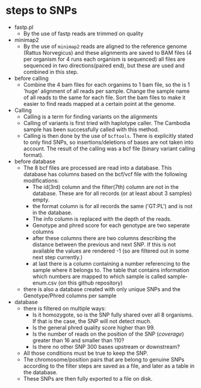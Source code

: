 # steps to SNPs
* fastp.pl
  - By the use of fastp reads are trimmed on quality
* minimap2
  - By the use of `minimap2` reads are aligned to the reference genome (Rattus Norvegicus) and these alignments are saved to BAM files (4 per organism for 4 runs each organism is sequenced) all files are sequenced in two directions(paired end), but these are used and combined in this step.
* before calling
  - Combine the 4 bam files for each organims to 1 bam file, so the is 1 'huge' alignment of all reads per sample. Change the sample name of all reads to the same for each file. Sort the bam files to make it easier to find reads mapped at a certain point at the genome.
* Calling
  - Calling is a term for finding variants on the alignments
  - Calling of variants is first tried with haplotype caller. The Cambodia sample has been successfully called with this method.
  - Calling is then done by the use of `bcftools`. There is explicitly stated to only find SNPs, so insertions/deletions of bases are not taken into account. The result of the calling was a bcf file (binary variant calling format).
* before database
  - The 8 bcf files are processed are read into a database. This database has columns  based on the bcf/vcf file with the following modifications:
    - The id(3rd) column and the filter(7th) column are not in the database. These are for all records (or at least about 3 samples) empty.
    - the format column is for all records the same ('GT:PL') and is not in the database.
    - The info column is replaced with the depth of the reads.
    - Genotype and phred score for each genotype are two seperate columns
    - after these columns there are two columns describing the distance between the previous and next SNP. If this is not available the values are rendered -1 (so are filtered out in some next step currently.)
    - at last there is a column containing a number referencing to the sample where it belongs to. The table that contains information which numbers are mapped to which sample is called sample-enum.csv (on this github repository)
  - there is also a database created with only unique SNPs and the Genotype/Phred columns per sample
* database
  - there is filtered on multiple ways:
    - Is it homozygote, so is the SNP fully shared over all 8 organisms. If that is the case, the SNP will not detect much.
    - Is the general phred quality score higher than 99.
    - Is the number of reads on the position of the SNP (*coverage*) greater than 16 and smaller than 110?
    - Is there no other SNP 300 bases upstream or downstream?
  - All those conditions must be true to keep the SNP.
  - The chromosome/position pairs that are belong to genuine SNPs according to the filter steps are saved as a file, and later as a table in the database.
  - These SNPs are then fully exported to a file on disk.

